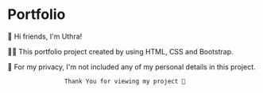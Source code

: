 # Portfolio
🙏 Hi friends,  I'm Uthra!

 🙎‍♀️ This portfolio project created by using HTML, CSS and Bootstrap.

 🌺 For my privacy, I'm not included any of my personal details in this project.

                    Thank You for viewing my project 🙏

